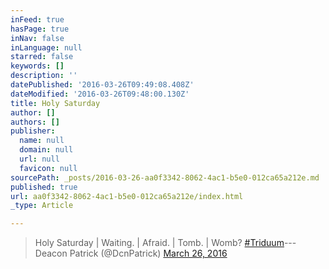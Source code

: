 ```yaml
---
inFeed: true
hasPage: true
inNav: false
inLanguage: null
starred: false
keywords: []
description: ''
datePublished: '2016-03-26T09:49:08.408Z'
dateModified: '2016-03-26T09:48:00.130Z'
title: Holy Saturday
author: []
authors: []
publisher:
  name: null
  domain: null
  url: null
  favicon: null
sourcePath: _posts/2016-03-26-aa0f3342-8062-4ac1-b5e0-012ca65a212e.md
published: true
url: aa0f3342-8062-4ac1-b5e0-012ca65a212e/index.html
_type: Article

---
```

> Holy Saturday | Waiting. | Afraid. | Tomb. | Womb? [\#Triduum][0]--- Deacon Patrick (@DcnPatrick) [March 26, 2016][1]



[0]: https://twitter.com/hashtag/Triduum?src=hash
[1]: https://twitter.com/DcnPatrick/status/713662716234235904